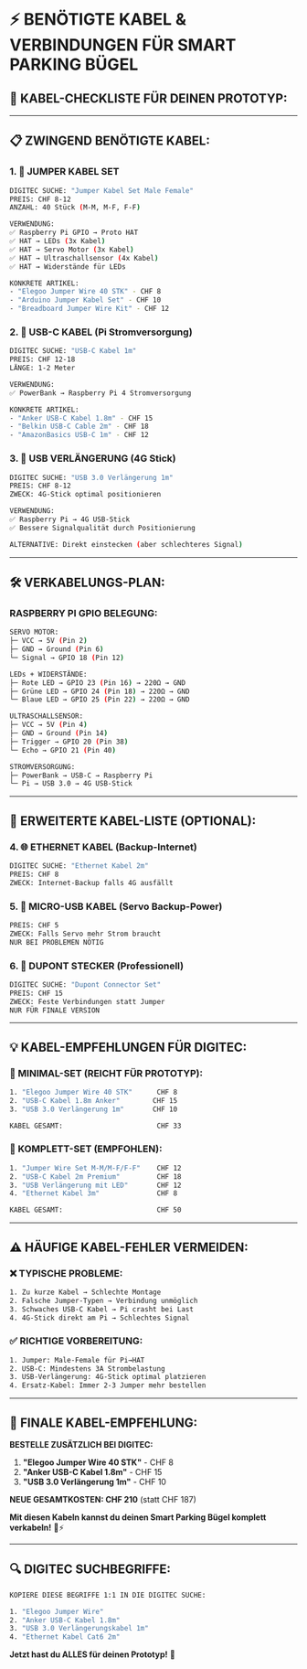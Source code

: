 # ⚡ **BENÖTIGTE KABEL & VERBINDUNGEN FÜR SMART PARKING BÜGEL**

## 🎯 **KABEL-CHECKLISTE FÜR DEINEN PROTOTYP:**

---

## 📋 **ZWINGEND BENÖTIGTE KABEL:**

### **1. 🔌 JUMPER KABEL SET**
```bash
DIGITEC SUCHE: "Jumper Kabel Set Male Female"
PREIS: CHF 8-12
ANZAHL: 40 Stück (M-M, M-F, F-F)

VERWENDUNG:
✅ Raspberry Pi GPIO → Proto HAT
✅ HAT → LEDs (3x Kabel)
✅ HAT → Servo Motor (3x Kabel)  
✅ HAT → Ultraschallsensor (4x Kabel)
✅ HAT → Widerstände für LEDs

KONKRETE ARTIKEL:
- "Elegoo Jumper Wire 40 STK" - CHF 8
- "Arduino Jumper Kabel Set" - CHF 10
- "Breadboard Jumper Wire Kit" - CHF 12
```

### **2. 🔋 USB-C KABEL (Pi Stromversorgung)**
```bash
DIGITEC SUCHE: "USB-C Kabel 1m"
PREIS: CHF 12-18
LÄNGE: 1-2 Meter

VERWENDUNG:
✅ PowerBank → Raspberry Pi 4 Stromversorgung

KONKRETE ARTIKEL:
- "Anker USB-C Kabel 1.8m" - CHF 15
- "Belkin USB-C Cable 2m" - CHF 18  
- "AmazonBasics USB-C 1m" - CHF 12
```

### **3. 📡 USB VERLÄNGERUNG (4G Stick)**
```bash
DIGITEC SUCHE: "USB 3.0 Verlängerung 1m"
PREIS: CHF 8-12
ZWECK: 4G-Stick optimal positionieren

VERWENDUNG:
✅ Raspberry Pi → 4G USB-Stick
✅ Bessere Signalqualität durch Positionierung

ALTERNATIVE: Direkt einstecken (aber schlechteres Signal)
```

---

## 🛠️ **VERKABELUNGS-PLAN:**

### **RASPBERRY PI GPIO BELEGUNG:**
```bash
SERVO MOTOR:
├─ VCC → 5V (Pin 2)
├─ GND → Ground (Pin 6) 
└─ Signal → GPIO 18 (Pin 12)

LEDs + WIDERSTÄNDE:
├─ Rote LED → GPIO 23 (Pin 16) → 220Ω → GND
├─ Grüne LED → GPIO 24 (Pin 18) → 220Ω → GND
└─ Blaue LED → GPIO 25 (Pin 22) → 220Ω → GND

ULTRASCHALLSENSOR:
├─ VCC → 5V (Pin 4)
├─ GND → Ground (Pin 14)
├─ Trigger → GPIO 20 (Pin 38)
└─ Echo → GPIO 21 (Pin 40)

STROMVERSORGUNG:
├─ PowerBank → USB-C → Raspberry Pi
└─ Pi → USB 3.0 → 4G USB-Stick
```

---

## 🛒 **ERWEITERTE KABEL-LISTE (OPTIONAL):**

### **4. 🌐 ETHERNET KABEL (Backup-Internet)**
```bash
DIGITEC SUCHE: "Ethernet Kabel 2m"
PREIS: CHF 8
ZWECK: Internet-Backup falls 4G ausfällt
```

### **5. 🔗 MICRO-USB KABEL (Servo Backup-Power)**
```bash
PREIS: CHF 5
ZWECK: Falls Servo mehr Strom braucht
NUR BEI PROBLEMEN NÖTIG
```

### **6. 🔧 DUPONT STECKER (Professionell)**
```bash
DIGITEC SUCHE: "Dupont Connector Set"
PREIS: CHF 15
ZWECK: Feste Verbindungen statt Jumper
NUR FÜR FINALE VERSION
```

---

## 💡 **KABEL-EMPFEHLUNGEN FÜR DIGITEC:**

### **🎯 MINIMAL-SET (REICHT FÜR PROTOTYP):**
```bash
1. "Elegoo Jumper Wire 40 STK"      CHF 8
2. "USB-C Kabel 1.8m Anker"        CHF 15
3. "USB 3.0 Verlängerung 1m"       CHF 10

KABEL GESAMT:                       CHF 33
```

### **🚀 KOMPLETT-SET (EMPFOHLEN):**
```bash
1. "Jumper Wire Set M-M/M-F/F-F"    CHF 12
2. "USB-C Kabel 2m Premium"         CHF 18
3. "USB Verlängerung mit LED"       CHF 12
4. "Ethernet Kabel 3m"              CHF 8

KABEL GESAMT:                       CHF 50
```

---

## ⚠️ **HÄUFIGE KABEL-FEHLER VERMEIDEN:**

### **❌ TYPISCHE PROBLEME:**
```bash
1. Zu kurze Kabel → Schlechte Montage
2. Falsche Jumper-Typen → Verbindung unmöglich  
3. Schwaches USB-C Kabel → Pi crasht bei Last
4. 4G-Stick direkt am Pi → Schlechtes Signal
```

### **✅ RICHTIGE VORBEREITUNG:**
```bash
1. Jumper: Male-Female für Pi→HAT
2. USB-C: Mindestens 3A Strombelastung
3. USB-Verlängerung: 4G-Stick optimal platzieren
4. Ersatz-Kabel: Immer 2-3 Jumper mehr bestellen
```

---

## 🎯 **FINALE KABEL-EMPFEHLUNG:**

**BESTELLE ZUSÄTZLICH BEI DIGITEC:**
1. **"Elegoo Jumper Wire 40 STK"** - CHF 8
2. **"Anker USB-C Kabel 1.8m"** - CHF 15  
3. **"USB 3.0 Verlängerung 1m"** - CHF 10

**NEUE GESAMTKOSTEN: CHF 210** (statt CHF 187)

**Mit diesen Kabeln kannst du deinen Smart Parking Bügel komplett verkabeln!** 🚗⚡

---

## 🔍 **DIGITEC SUCHBEGRIFFE:**

```bash
KOPIERE DIESE BEGRIFFE 1:1 IN DIE DIGITEC SUCHE:

1. "Elegoo Jumper Wire"
2. "Anker USB-C Kabel 1.8m" 
3. "USB 3.0 Verlängerungskabel 1m"
4. "Ethernet Kabel Cat6 2m"
```

**Jetzt hast du ALLES für deinen Prototyp!** 🎉
